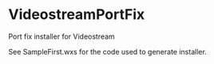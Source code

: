 VideostreamPortFix
==================

Port fix installer for Videostream

See SampleFirst.wxs for the code used to generate installer.

